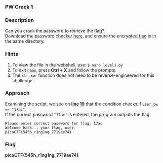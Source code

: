 ### **PW Crack 1**    
### **Description**  
Can you crack the password to retrieve the flag?  
Download the password checker [here](./level1.py), and ensure the encrypted [flag](./level1.flag.txt.enc) is in the same directory.  

### **Hints**  
1. To view the file in the webshell, use: `$ nano level1.py`  
2. To exit `nano`, press **Ctrl + X** and follow the prompts.  
3. The `str_xor` function does not need to be reverse-engineered for this challenge.  

### **Approach**  
Examining the script, we see on **[line 19](https://github.com/vivian-dai/PicoMini-2022/blob/main/PW%20Crack%201/level1.py#L19)** that the condition checks if `user_pw == "17ac"`.  
If the correct password `"17ac"` is entered, the program outputs the flag:  

```
Please enter correct password for flag: 17ac  
Welcome back... your flag, user:  
picoCTF{545h_r1ng1ng_7719ae74}
```

### **Flag**  
**picoCTF{545h_r1ng1ng_7719ae74}**
